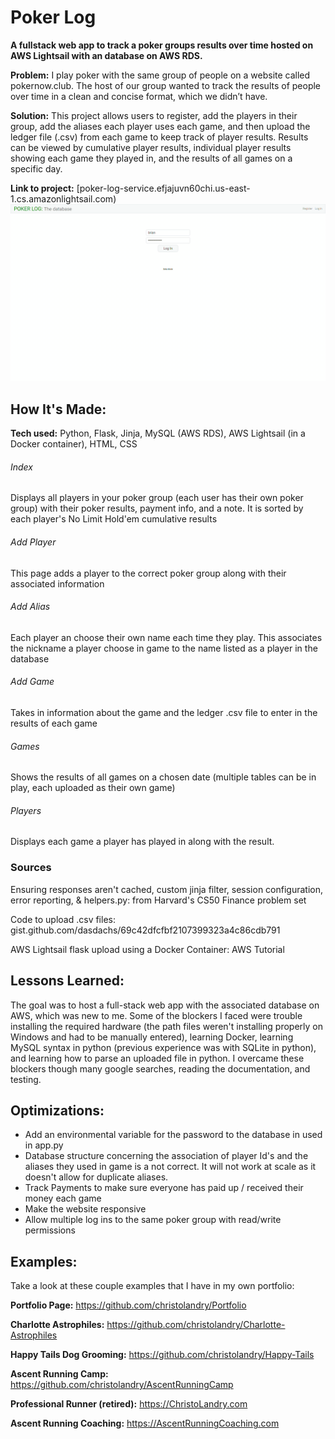 # Poker Log 
**A fullstack web app to track a poker groups results over time hosted on AWS Lightsail with an database on AWS RDS.**

**Problem:** I play poker with the same group of people on a website called pokernow.club.  The host of our group wanted to track the results of people over time in a clean and concise format, which we didn’t have. 

**Solution:**
This project allows users to register, add the players in their group, add the aliases each player uses each game, and then upload the ledger file (.csv) from each game to keep track of player results.  Results can be viewed by cumulative player results, individual player results showing each game they played in, and the results of all games on a specific day.

**Link to project:** [poker-log-service.efjajuvn60chi.us-east-1.cs.amazonlightsail.com)
![alt tag](poker-log.gif)

## How It's Made:

**Tech used:** Python, Flask, Jinja, MySQL (AWS RDS), AWS Lightsail (in a Docker container), HTML, CSS

<h6>Index</h6>
<p>Displays all players in your poker group (each user has their own poker group) with their poker results, payment info, and a note.  It is sorted by each player's No Limit Hold'em cumulative results</p>
<h6>Add Player</h6>
<p>This page adds a player to the correct poker group along with their associated information</p>
<h6>Add Alias</h6>
<p>Each player an choose their own name each time they play.  This associates the nickname a player choose in game to the name listed as a player in the database</p>
<h6>Add Game</h6>
<p>Takes in information about the game and the ledger .csv file to enter in the results of each game</p>
<h6>Games</h6>
<p>Shows the results of all games on a chosen date (multiple tables can be in play, each uploaded as their own game)</p>
<h6>Players</h6>
<p>Displays each game a player has played in along with the result.</p>


### Sources
<p>Ensuring responses aren't cached, custom jinja filter, session configuration, error reporting, & helpers.py: from Harvard's CS50 Finance problem set</p>
<p>Code to upload .csv files: gist.github.com/dasdachs/69c42dfcfbf2107399323a4c86cdb791</p>
<p>AWS Lightsail flask upload using a Docker Container: AWS Tutorial</p>

## Lessons Learned:

The goal was to host a full-stack web app with the associated database on AWS, which was new to me.  Some of the blockers I faced were trouble installing the required hardware (the path files weren't installing properly on Windows and had to be manually entered), learning Docker, learning MySQL syntax in python (previous experience was with SQLite in python), and learning how to parse an uploaded file in python.  I overcame these blockers though many google searches, reading the documentation, and testing.

## Optimizations:
<ul>
  <li>Add an environmental variable for the password to the database in used in app.py</li>
  <li>Database structure concerning the association of player Id's and the aliases they used in game is a not correct.  It will not work at scale as it doesn't allow for duplicate aliases.</li>
  <li>Track Payments to make sure everyone has paid up / received their money each game</li>
  <li>Make the website responsive</li>
  <li>Allow multiple log ins to the same poker group with read/write permissions</li>
</ul>

## Examples:
Take a look at these couple examples that I have in my own portfolio:

**Portfolio Page:** https://github.com/christolandry/Portfolio

**Charlotte Astrophiles:** https://github.com/christolandry/Charlotte-Astrophiles

**Happy Tails Dog Grooming:** https://github.com/christolandry/Happy-Tails

**Ascent Running Camp:** https://github.com/christolandry/AscentRunningCamp

**Professional Runner (retired):** https://ChristoLandry.com

**Ascent Running Coaching:** https://AscentRunningCoaching.com
